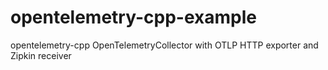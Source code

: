 # opentelemetry-cpp-example
opentelemetry-cpp OpenTelemetryCollector with OTLP HTTP exporter and Zipkin receiver
